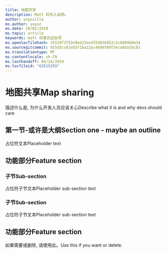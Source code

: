 ```yaml
---
title: 地图共享
description: Matt 将写入说明。
author: yoyozilla
ms.author: yoyoz
ms.date: 10/02/2018
ms.topic: article
keywords: matt 将填充这些项
ms.openlocfilehash: 25519f3752e9ed23ee355d03b952c2c6089bbb34
ms.sourcegitcommit: 915d3cc63a5571ba22ac4608589f3eca8da1bc81
ms.translationtype: MT
ms.contentlocale: zh-CN
ms.lasthandoff: 04/24/2019
ms.locfileid: "63515259"
---
```

# <a name="map-sharing"></a><span data-ttu-id="6a1a2-104">地图共享</span><span class="sxs-lookup"><span data-stu-id="6a1a2-104">Map sharing</span></span>

<span data-ttu-id="6a1a2-105">描述什么是, 为什么开发人员应该关心</span><span class="sxs-lookup"><span data-stu-id="6a1a2-105">Describe what it is and why devs should care</span></span>

## <a name="section-one---maybe-an-outline"></a><span data-ttu-id="6a1a2-106">第一节-或许是大纲</span><span class="sxs-lookup"><span data-stu-id="6a1a2-106">Section one - maybe an outline</span></span>

<span data-ttu-id="6a1a2-107">占位符文本</span><span class="sxs-lookup"><span data-stu-id="6a1a2-107">Placeholder text</span></span>

## <a name="feature-section"></a><span data-ttu-id="6a1a2-108">功能部分</span><span class="sxs-lookup"><span data-stu-id="6a1a2-108">Feature section</span></span>

### <a name="sub-section"></a><span data-ttu-id="6a1a2-109">子节</span><span class="sxs-lookup"><span data-stu-id="6a1a2-109">Sub-section</span></span>

<span data-ttu-id="6a1a2-110">占位符子节文本</span><span class="sxs-lookup"><span data-stu-id="6a1a2-110">Placeholder sub-section text</span></span>

### <a name="sub-section"></a><span data-ttu-id="6a1a2-111">子节</span><span class="sxs-lookup"><span data-stu-id="6a1a2-111">Sub-section</span></span>

<span data-ttu-id="6a1a2-112">占位符子节文本</span><span class="sxs-lookup"><span data-stu-id="6a1a2-112">Placeholder sub-section text</span></span>

## <a name="feature-section"></a><span data-ttu-id="6a1a2-113">功能部分</span><span class="sxs-lookup"><span data-stu-id="6a1a2-113">Feature section</span></span>

<span data-ttu-id="6a1a2-114">如果需要或删除, 请使用此。</span><span class="sxs-lookup"><span data-stu-id="6a1a2-114">Use this if you want or delete.</span></span>
